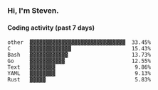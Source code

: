 ### Hi, I'm Steven.

#### Coding activity (past 7 days)
```
other  ▓▓▓▓▓▓▓▓▓▓▓▓▓▓▓▓▓▓▓▓▓▓▓▓▓▓▓▓▓▓  33.45%
C      ▓▓▓▓▓▓▓▓▓▓▓▓▓                   15.43%
Bash   ▓▓▓▓▓▓▓▓▓▓▓▓                    13.73%
Go     ▓▓▓▓▓▓▓▓▓▓▓                     12.55%
Text   ▓▓▓▓▓▓▓▓                         9.86%
YAML   ▓▓▓▓▓▓▓▓                         9.13%
Rust   ▓▓▓▓▓                            5.83%
```
